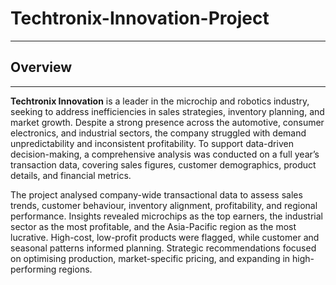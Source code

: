 # Techtronix-Innovation-Project
---
## Overview
---
**Techtronix Innovation** is a leader in the microchip and robotics industry, seeking to address inefficiencies in sales strategies, inventory planning, and market growth. Despite a strong presence across the automotive, consumer electronics, and industrial sectors, the company struggled with demand unpredictability and inconsistent profitability. To support data-driven decision-making, a comprehensive analysis was conducted on a full year’s transaction data, covering sales figures, customer demographics, product details, and financial metrics.

The project analysed company-wide transactional data to assess sales trends, customer behaviour, inventory alignment, profitability, and regional performance. Insights revealed microchips as the top earners, the industrial sector as the most profitable, and the Asia-Pacific region as the most lucrative. High-cost, low-profit products were flagged, while customer and seasonal patterns informed planning. Strategic recommendations focused on optimising production, market-specific pricing, and expanding in high-performing regions.
